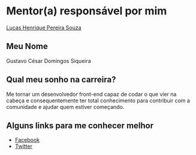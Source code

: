 # Mentor(a) responsável por mim

[Lucas Henrique Pereira Souza](/profiles/mentors/profiles/lucas_henrique.md)

## Meu Nome

Gustavo César Domingos Siqueira

## Qual meu sonho na carreira?

Me tornar um desenvolvedor front-end capaz de codar o que vier na cabeça e consequentemente ter total conhecimento para contribuir com a comunidade e ajudar quem estiver começando.

## Alguns links para me conhecer melhor

- [Facebook](https://www.facebook.com/GuhhSiqueira)
- [Twitter](https://twitter.com/Guhh_Siqueira)
